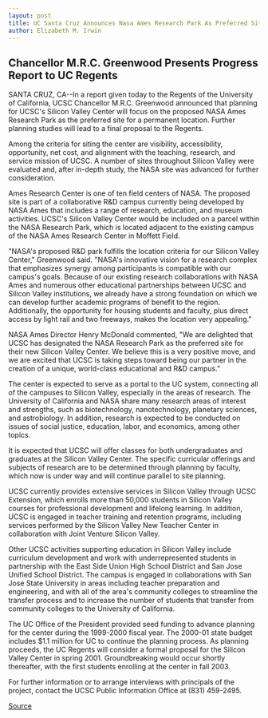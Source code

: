 ```yaml
---
layout: post
title: UC Santa Cruz Announces Nasa Ames Research Park As Preferred Site For Silicon Valley Center
author: Elizabeth M. Irwin
---
```


## Chancellor M.R.C. Greenwood Presents Progress Report to UC Regents

SANTA CRUZ, CA--In a report given today to the Regents of the University of California, UCSC Chancellor M.R.C. Greenwood announced that planning for UCSC's Silicon Valley Center will focus on the proposed NASA Ames Research Park as the preferred site for a permanent location. Further planning studies will lead to a final proposal to the Regents.

Among the criteria for siting the center are visibility, accessibility, opportunity, net cost, and alignment with the teaching, research, and service mission of UCSC. A number of sites throughout Silicon Valley were evaluated and, after in-depth study, the NASA site was advanced for further consideration.

Ames Research Center is one of ten field centers of NASA. The proposed site is part of a collaborative R&D campus currently being developed by NASA Ames that includes a range of research, education, and museum activities. UCSC's Silicon Valley Center would be included on a parcel within the NASA Research Park, which is located adjacent to the existing campus of the NASA Ames Research Center in Moffett Field.

"NASA's proposed R&D park fulfills the location criteria for our Silicon Valley Center," Greenwood said. "NASA's innovative vision for a research complex that emphasizes synergy among participants is compatible with our campus's goals. Because of our existing research collaborations with NASA Ames and numerous other educational partnerships between UCSC and Silicon Valley institutions, we already have a strong foundation on which we can develop further academic programs of benefit to the region. Additionally, the opportunity for housing students and faculty, plus direct access by light rail and two freeways, makes the location very appealing."

NASA Ames Director Henry McDonald commented, "We are delighted that UCSC has designated the NASA Research Park as the preferred site for their new Silicon Valley Center. We believe this is a very positive move, and we are excited that UCSC is taking steps toward being our partner in the creation of a unique, world-class educational and R&D campus."

The center is expected to serve as a portal to the UC system, connecting all of the campuses to Silicon Valley, especially in the areas of research. The University of California and NASA share many research areas of interest and strengths, such as biotechnology, nanotechnology, planetary sciences, and astrobiology. In addition, research is expected to be conducted on issues of social justice, education, labor, and economics, among other topics.

It is expected that UCSC will offer classes for both undergraduates and graduates at the Silicon Valley Center. The specific curricular offerings and subjects of research are to be determined through planning by faculty, which now is under way and will continue parallel to site planning.

UCSC currently provides extensive services in Silicon Valley through UCSC Extension, which enrolls more than 50,000 students in Silicon Valley courses for professional development and lifelong learning. In addition, UCSC is engaged in teacher training and retention programs, including services performed by the Silicon Valley New Teacher Center in collaboration with Joint Venture Silicon Valley.

Other UCSC activities supporting education in Silicon Valley include curriculum development and work with underrepresented students in partnership with the East Side Union High School District and San Jose Unified School District. The campus is engaged in collaborations with San Jose State University in areas including teacher preparation and engineering, and with all of the area's community colleges to streamline the transfer process and to increase the number of students that transfer from community colleges to the University of California.

The UC Office of the President provided seed funding to advance planning for the center during the 1999-2000 fiscal year. The 2000-01 state budget includes $1.1 million for UC to continue the planning process. As planning proceeds, the UC Regents will consider a formal proposal for the Silicon Valley Center in spring 2001. Groundbreaking would occur shortly thereafter, with the first students enrolling at the center in fall 2003.

For further information or to arrange interviews with principals of the project, contact the UCSC Public Information Office at (831) 459-2495.

[Source](http://www1.ucsc.edu/news_events/press_releases/archive/00-01/07-00/silicon_center.htm "Permalink to NASA Ames proposed location for Silicon Valley Center")
